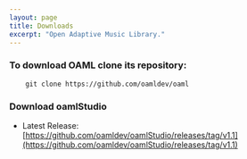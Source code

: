 ```yaml
---
layout: page
title: Downloads
excerpt: "Open Adaptive Music Library."
---
```



### To download OAML clone its repository:

```
	git clone https://github.com/oamldev/oaml
```


### Download oamlStudio


* Latest Release: [https://github.com/oamldev/oamlStudio/releases/tag/v1.1](https://github.com/oamldev/oamlStudio/releases/tag/v1.1)
